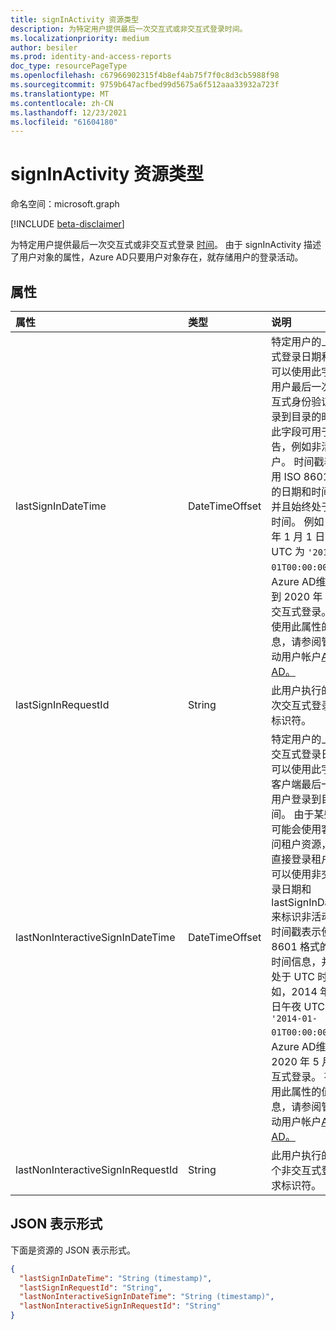 ```yaml
---
title: signInActivity 资源类型
description: 为特定用户提供最后一次交互式或非交互式登录时间。
ms.localizationpriority: medium
author: besiler
ms.prod: identity-and-access-reports
doc_type: resourcePageType
ms.openlocfilehash: c67966902315f4b8ef4ab75f7f0c8d3cb5988f98
ms.sourcegitcommit: 9759b647acfbed99d5675a6f512aaa33932a723f
ms.translationtype: MT
ms.contentlocale: zh-CN
ms.lasthandoff: 12/23/2021
ms.locfileid: "61604180"
---
```

# <a name="signinactivity-resource-type"></a>signInActivity 资源类型

命名空间：microsoft.graph

[!INCLUDE [beta-disclaimer](../../includes/beta-disclaimer.md)]

为特定用户提供最后一次交互式或非交互式登录 [时间](user.md)。 由于 signInActivity 描述了用户对象的属性，Azure AD只要用户对象存在，就存储用户的登录活动。 

## <a name="properties"></a>属性

| 属性     | 类型        | 说明 |
|:-------------|:------------|:------------|
|lastSignInDateTime|DateTimeOffset|特定用户的上次交互式登录日期和时间。 可以使用此字段计算用户最后一次使用交互式身份验证方法登录到目录的时间。 此字段可用于生成报告，例如非活动用户。 时间戳表示使用 ISO 8601 格式的日期和时间信息，并且始终处于 UTC 时间。 例如，2014 年 1 月 1 日午夜 UTC 为 `'2014-01-01T00:00:00Z'` ：。 Azure AD维护返回到 2020 年 4 月的交互式登录。 有关使用此属性的值的信息，请参阅管理非活动用户帐户[Azure AD。](/azure/active-directory/reports-monitoring/howto-manage-inactive-user-accounts)|
|lastSignInRequestId|String|此用户执行的最后一次交互式登录的请求标识符。|
|lastNonInteractiveSignInDateTime|DateTimeOffset|特定用户的上一个非交互式登录日期。 可以使用此字段计算客户端最后一次代表用户登录到目录的时间。 由于某些用户可能会使用客户端访问租户资源，而不是直接登录租户，因此可以使用非交互式登录日期和 lastSignInDateTime 来标识非活动用户。 时间戳表示使用 ISO 8601 格式的日期和时间信息，并且始终处于 UTC 时间。 例如，2014 年 1 月 1 日午夜 UTC 为 `'2014-01-01T00:00:00Z'` ：。 Azure AD维护到 2020 年 5 月的非交互式登录。 有关使用此属性的值的信息，请参阅管理非活动用户帐户[Azure AD。](/azure/active-directory/reports-monitoring/howto-manage-inactive-user-accounts)|
|lastNonInteractiveSignInRequestId|String|此用户执行的最后一个非交互式登录的请求标识符。|

## <a name="json-representation"></a>JSON 表示形式

下面是资源的 JSON 表示形式。

<!-- {
  "blockType": "resource",
  "optionalProperties": [

  ],
  "@odata.type": "microsoft.graph.signInActivity",
  "baseType": null
}-->

```json
{
  "lastSignInDateTime": "String (timestamp)",
  "lastSignInRequestId": "String",
  "lastNonInteractiveSignInDateTime": "String (timestamp)",
  "lastNonInteractiveSignInRequestId": "String"
}
```

<!-- uuid: 16cd6b66-4b1a-43a1-adaf-3a886856ed98
2019-02-04 14:57:30 UTC -->
<!-- {
  "type": "#page.annotation",
  "description": "signInActivity resource",
  "keywords": "",
  "section": "documentation",
  "tocPath": ""
}-->
